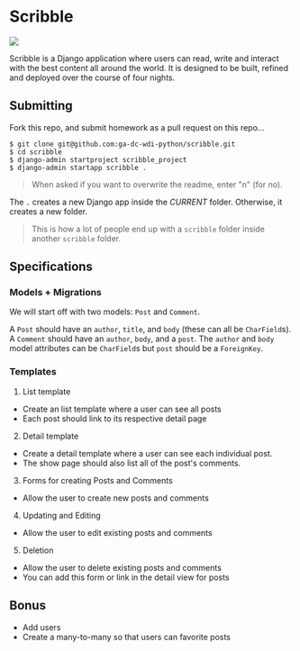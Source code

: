 # Scribble

![](https://dl.dropboxusercontent.com/s/8frf8rblw6pnpds/hipsterlogogenerator_1438007087793.png?dl=0)

Scribble is a Django application where users can read, write and interact
with the best content all around the world. It is designed to be built, refined and deployed over the course of four nights.

## Submitting

Fork this repo, and submit homework as a pull request on this repo...

```
$ git clone git@github.com:ga-dc-wdi-python/scribble.git
$ cd scribble
$ django-admin startproject scribble_project
$ django-admin startapp scribble .
```
> When asked if you want to overwrite the readme, enter "n" (for no).

The `.` creates a new Django app inside the *CURRENT* folder. Otherwise, it creates a new folder. 

<!-- For instance, if you did `rails new scribble` it would create a `scribble` folder and put the Rails app inside there. -->

> This is how a lot of people end up with a `scribble` folder inside another `scribble` folder.

## Specifications

### Models + Migrations

We will start off with two models: `Post` and `Comment`.

A `Post` should have an `author`, `title`, and `body` (these can all be `CharField`s). A `Comment` should have an `author`, `body`, and a `post`. The `author` and `body` model attributes can be `CharField`s but `post` should be a `ForeignKey`.

### Templates

1. List template
  * Create an list template where a user can see all posts
  * Each post should link to its respective detail page
2. Detail template
  * Create a detail template where a user can see each individual post.
  * The show page should also list all of the post's comments.
3. Forms for creating Posts and Comments
  * Allow the user to create new posts and comments
4. Updating and Editing
  * Allow the user to edit existing posts and comments
5. Deletion
  * Allow the user to delete existing posts and comments
  * You can add this form or link in the detail view for posts

## Bonus

* Add users
* Create a many-to-many so that users can favorite posts
